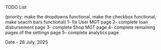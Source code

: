 TODO List

(priority: make the dropdowns functional, make the checkbox functional, make seacrh bars functional)
1- fix User MGT page
2- complete loan disbursement page
3- complete Shop MGT page
4- complete remaining pages of the settings page
5- complete analytics page

Date - 26 July, 2025
